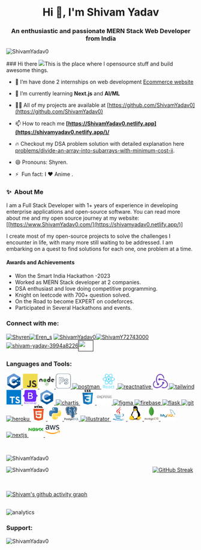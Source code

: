 <h1 align="center">Hi 👋, I'm Shivam Yadav</h1>
<h3 align="center">An enthusiastic and passionate MERN Stack Web Developer from India</h3>


<p align="left"> <img src="https://komarev.com/ghpvc/?username=ShivamYadav0&label=Profile%20views&color=0e75b6&style=flat" alt="ShivamYadav0" /> </p>
### Hi there <a href="https://www.ShivamYadav0.com/">
<img src="https://media.giphy.com/media/hvRJCLFzcasrR4ia7z/giphy.gif" width="5%"></a>This is the place where I opensource stuff and build awesome things.

- 🔭 I’m have done 2 internships on web development [Ecommerce website](https://business.cappsule.co.in/)

- 🌱 I’m currently learning **Next.js** and **AI/ML**

- 👨‍💻 All of my projects are available at [https://github.com/ShivamYadav0](https://github.com/ShivamYadav0)

- 📫 How to reach me **[https://ShivamYadav0.netlify.app](https://shivamyadav0.netlify.app/)/**

- 🔥 Checkout my  DSA problem solution with detailed explanation here [problems/divide-an-array-into-subarrays-with-minimum-cost-ii](https://leetcode.com/problems/divide-an-array-into-subarrays-with-minimum-cost-ii/discuss/4603365/100-fasteroror-c++-oror-easy-solution-oror-set-+-sliding-window).

- 😄 Pronouns: Shyren.
  
- ⚡ &nbsp;Fun fact: I :heart: Anime .

### ✨&nbsp; About Me

I am a Full Stack Developer with 1+ years of experience in developing enterprise applications and open-source software.
You can read more about me and my open source journey at my website: [[https://www.ShivamYadav0.com/](https://shivamyadav0.netlify.app/)]

I create most of my open-source projects to solve the challenges I encounter in life, with many more still waiting to be addressed. I am embarking on a quest to find solutions for each one, one problem at a time.

#### Awards and Achievements
- Won the Smart India Hackathon -2023  
- Worked as MERN Stack developer at 2 companies.
- DSA enthusiast and love doing competitive programming.
- Knight on leetcode with 700+ question solved.
- On the Road to become EXPERT on codeforces.
- Participated in Several Hackathons and events.


<h3 align="left">Connect with me:</h3>
<p align="left">
  <a href="https://codeforces.com/profile/Shyren" target="_blank"><img align="center" src="https://raw.githubusercontent.com/rahuldkjain/github-profile-readme-generator/master/src/images/icons/Social/codeforces.svg" alt="Shyren" height="30" width="40" target="_blank" /></a><a href="https://leetcode.com/Eren_s/" target="_blank"><img align="center" src="https://raw.githubusercontent.com/rahuldkjain/github-profile-readme-generator/master/src/images/icons/Social/leet-code.svg" alt="Eren_s" height="30" width="40" target="_blank"/></a> 
<a href="https://codepen.io/ShivamYadav0" target="_blank"><img align="center" src="https://raw.githubusercontent.com/rahuldkjain/github-profile-readme-generator/master/src/images/icons/Social/codepen.svg" alt="ShivamYadav0" height="30" width="40" target="_blank"/></a><a href="https://twitter.com/ShivamY72743000" target="_blank"><img align="center" src="https://raw.githubusercontent.com/rahuldkjain/github-profile-readme-generator/master/src/images/icons/Social/twitter.svg" alt="ShivamY72743000" height="30" width="40" target="_blank" /></a><a href="https://www.linkedin.com/in/shivam-yadav-3994a8226/" target="_blank"><img align="center" src="https://raw.githubusercontent.com/rahuldkjain/github-profile-readme-generator/master/src/images/icons/Social/linked-in-alt.svg" alt="shivam-yadav-3994a8226" height="30" width="40" target="_blank" /></a><a href="" target="_blank"><img align="center" src="https://raw.githubusercontent.com/rahuldkjain/github-profile-readme-generator/master/src/images/icons/Social/instagram.svg" alt="" height="30" width="40" target="_blank"/></a>
</p>
<h3 align="left">Languages and Tools:</h3
                                       
<div>

<p align="left"> <a href="https://www.w3schools.com/cpp/" target="_blank"> <img src="https://raw.githubusercontent.com/devicons/devicon/master/icons/cplusplus/cplusplus-original.svg" alt="cplusplus" width="40" height="40"/> </a> <a href="https://developer.mozilla.org/en-US/docs/Web/JavaScript" target="_blank" rel="noreferrer"> <img src="https://raw.githubusercontent.com/devicons/devicon/master/icons/javascript/javascript-original.svg" alt="javascript" width="40" height="40"/> </a>  <a href="https://nodejs.org" target="_blank" rel="noreferrer"> <img src="https://raw.githubusercontent.com/devicons/devicon/master/icons/nodejs/nodejs-original-wordmark.svg" alt="nodejs" width="40" height="40"/> </a> <a href="https://www.photoshop.com/en" target="_blank" rel="noreferrer"> <img src="https://raw.githubusercontent.com/devicons/devicon/master/icons/photoshop/photoshop-line.svg" alt="photoshop" width="40" height="40"/> </a> <a href="https://postman.com" target="_blank" rel="noreferrer"> <img src="https://www.vectorlogo.zone/logos/getpostman/getpostman-icon.svg" alt="postman" width="40" height="40"/> </a> <a href="https://reactjs.org/" target="_blank" rel="noreferrer"> <img src="https://raw.githubusercontent.com/devicons/devicon/master/icons/react/react-original-wordmark.svg" alt="react" width="40" height="40"/> </a> <a href="https://reactnative.dev/" target="_blank" rel="noreferrer"> <img src="https://reactnative.dev/img/header_logo.svg" alt="reactnative" width="40" height="40"/> </a> <a href="https://redux.js.org" target="_blank" rel="noreferrer"> <img src="https://raw.githubusercontent.com/devicons/devicon/master/icons/redux/redux-original.svg" alt="redux" width="40" height="40"/> </a> <a href="https://tailwindcss.com/" target="_blank" rel="noreferrer"> <img src="https://www.vectorlogo.zone/logos/tailwindcss/tailwindcss-icon.svg" alt="tailwind" width="40" height="40"/> </a> <a href="https://www.typescriptlang.org/" target="_blank" rel="noreferrer"> <img src="https://raw.githubusercontent.com/devicons/devicon/master/icons/typescript/typescript-original.svg" alt="typescript" width="40" height="40"/> </a> <a href="https://getbootstrap.com" target="_blank" rel="noreferrer"> <img src="https://raw.githubusercontent.com/devicons/devicon/master/icons/bootstrap/bootstrap-plain-wordmark.svg" alt="bootstrap" width="40" height="40"/> </a> <a href="https://www.cprogramming.com/" target="_blank" rel="noreferrer"> <img src="https://raw.githubusercontent.com/devicons/devicon/master/icons/c/c-original.svg" alt="c" width="40" height="40"/> </a> <a href="https://www.chartjs.org" target="_blank" rel="noreferrer"> <img src="https://www.chartjs.org/media/logo-title.svg" alt="chartjs" width="40" height="40"/> </a> <a href="https://www.w3schools.com/css/" target="_blank" rel="noreferrer"> <img src="https://raw.githubusercontent.com/devicons/devicon/master/icons/css3/css3-original-wordmark.svg" alt="css3" width="40" height="40"/> </a> <a href="https://expressjs.com" target="_blank" rel="noreferrer"> <img src="https://raw.githubusercontent.com/devicons/devicon/master/icons/express/express-original-wordmark.svg" alt="express" width="40" height="40"/> </a> <a href="https://www.figma.com/" target="_blank" rel="noreferrer"> <img src="https://www.vectorlogo.zone/logos/figma/figma-icon.svg" alt="figma" width="40" height="40"/> </a> <a href="https://firebase.google.com/" target="_blank" rel="noreferrer"> <img src="https://www.vectorlogo.zone/logos/firebase/firebase-icon.svg" alt="firebase" width="40" height="40"/> </a> <a href="https://flask.palletsprojects.com/" target="_blank" rel="noreferrer"> <img src="https://www.vectorlogo.zone/logos/pocoo_flask/pocoo_flask-icon.svg" alt="flask" width="40" height="40"/> </a> <a href="https://git-scm.com/" target="_blank" rel="noreferrer"> <img src="https://www.vectorlogo.zone/logos/git-scm/git-scm-icon.svg" alt="git" width="40" height="40"/> </a> <a href="https://heroku.com" target="_blank" rel="noreferrer"> <img src="https://www.vectorlogo.zone/logos/heroku/heroku-icon.svg" alt="heroku" width="40" height="40"/> </a> <a href="https://www.w3.org/html/" target="_blank" rel="noreferrer"> <img src="https://raw.githubusercontent.com/devicons/devicon/master/icons/html5/html5-original-wordmark.svg" alt="html5" width="40" height="40"/> </a>   <a href="https://www.python.org" target="_blank"> <img src="https://raw.githubusercontent.com/devicons/devicon/master/icons/python/python-original.svg" alt="python" width="40" height="40"/> </a>  <a href="https://www.postgresql.org" target="_blank"> <img src="https://raw.githubusercontent.com/devicons/devicon/master/icons/postgresql/postgresql-original-wordmark.svg" alt="postgresql" width="40" height="40"/> </a> <a href="https://www.adobe.com/in/products/illustrator.html" target="_blank" rel="noreferrer"> <img src="https://www.vectorlogo.zone/logos/adobe_illustrator/adobe_illustrator-icon.svg" alt="illustrator" width="40" height="40"/> </a> <a href="https://www.java.com" target="_blank" rel="noreferrer"> <img src="https://raw.githubusercontent.com/devicons/devicon/master/icons/java/java-original.svg" alt="java" width="40" height="40"/> </a>  <a href="https://www.linux.org/" target="_blank" rel="noreferrer"> <img src="https://raw.githubusercontent.com/devicons/devicon/master/icons/linux/linux-original.svg" alt="linux" width="40" height="40"/> </a> <a href="https://www.mongodb.com/" target="_blank" rel="noreferrer"> <img src="https://raw.githubusercontent.com/devicons/devicon/master/icons/mongodb/mongodb-original-wordmark.svg" alt="mongodb" width="40" height="40"/> </a> <a href="https://www.mysql.com/" target="_blank" rel="noreferrer"> <img src="https://raw.githubusercontent.com/devicons/devicon/master/icons/mysql/mysql-original-wordmark.svg" alt="mysql" width="40" height="40"/> </a> <a href="https://nextjs.org/" target="_blank" rel="noreferrer"> <img src="https://cdn.worldvectorlogo.com/logos/nextjs-2.svg" alt="nextjs" width="40" height="40"/> </a> <a href="https://www.nginx.com" target="_blank" rel="noreferrer"> <img src="https://raw.githubusercontent.com/devicons/devicon/master/icons/nginx/nginx-original.svg" alt="nginx" width="40" height="40"/> </a> <a href="https://aws.amazon.com" target="_blank" rel="noreferrer"> <img src="https://raw.githubusercontent.com/devicons/devicon/master/icons/amazonwebservices/amazonwebservices-original-wordmark.svg" alt="aws" width="40" height="40"/> </a> </p>
<br/>
<p> <a> <img  src="https://github-readme-stats.vercel.app/api/top-langs?username=ShivamYadav0&show_icons=true&locale=en&layout=compact&theme=dark" alt="ShivamYadav0" target="_blank" /></a></p>
</div>

<div >
    <div >
        <img width="390" align="left" src="https://github-readme-stats.vercel.app/api?username=ShivamYadav0&show_icons=true&locale=en&theme=dark" alt="ShivamYadav0" />
    </div>
    <div  >
        <a href="https://git.io/streak-stats" target="_blank">
          
<img width="390" src="https://streak-stats.demolab.com/?user=ShivamYadav0&theme=dark" alt="GitHub Streak" />
            
 </a>
    </div>
</div>

  <br/>

<br/>

[![Shivam's github activity graph](https://github-readme-activity-graph.vercel.app/graph?username=ShivamYadav0&theme=github-compact)](https://github.com/ShivamYadav0/github-readme-activity-graph)


<!--START_SECTION:waka-->
<!-- 📊 &nbsp;**This week I spent my time on**
![Wwakatime stats](https://github-readme-stats-taupe-two.vercel.app/api/wakatime?username=ShivamYadav0)-->
<!--END_SECTION:waka-->
<br/>

<img alt='analytics' src='https://profile-counter.glitch.me/ShivamYadav0/count.svg' width='0px'>



<h3 align="left">Support:</h3>
<p><a href="https://www.buymeacoffee.com/shivamyadav0" target="_blank"> <img align="left" src="https://cdn.buymeacoffee.com/buttons/v2/default-yellow.png" height="50" width="210" alt="ShivamYadav0" /></a></p><br><br>


